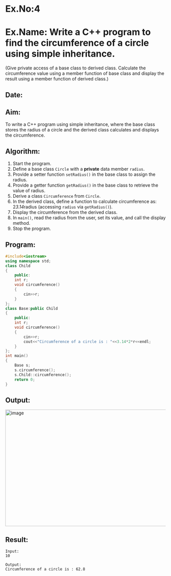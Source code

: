# Ex.No:4  
# Ex.Name: Write a C++ program to find the circumference of a circle using simple inheritance.  
(Give private access of a base class to derived class. Calculate the circumference value using a member function of base class and display the result using a member function of derived class.)  

## Date:  

## Aim:  
To write a C++ program using simple inheritance, where the base class stores the radius of a circle and the derived class calculates and displays the circumference.  

## Algorithm:  
1. Start the program.  
2. Define a base class `Circle` with a **private** data member `radius`.  
3. Provide a setter function `setRadius()` in the base class to assign the radius.  
4. Provide a getter function `getRadius()` in the base class to retrieve the value of radius.  
5. Derive a class `Circumference` from `Circle`.  
6. In the derived class, define a function to calculate circumference as:  2*3.14*radius (accessing `radius` via `getRadius()`).  
7. Display the circumference from the derived class.  
8. In `main()`, read the radius from the user, set its value, and call the display method.  
9. Stop the program.  

## Program:  
```cpp
#include<iostream>
using namespace std;
class Child
{
    public: 
    int r;
    void circumference()    
    {
        cin>>r;
    }
};
class Base:public Child
{
    public:
    int r;
    void circumference()
    {
        cin>>r;
        cout<<"Circumference of a circle is : "<<3.14*2*r<<endl;
    }
};
int main()
{
    Base s;
    s.circumference();
    s.Child::circumference();
    return 0;
}
```

## Output:
<img width="853" height="366" alt="image" src="https://github.com/user-attachments/assets/ffd6240d-7dc8-4bdd-82aa-ee8a3d0113bb" />

## Result:
```
Input:
10

Output:
Circumference of a circle is : 62.8
```
